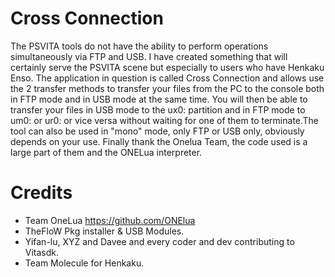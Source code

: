 # Cross Connection
The PSVITA tools do not have the ability to perform operations simultaneously via FTP and USB. I have created something that will certainly serve the PSVITA scene but especially to users who have Henkaku Enso. The application in question is called Cross Connection and allows use the 2 transfer methods to transfer your files from the PC to the console both in FTP mode and in USB mode at the same time. You will then be able to transfer your files in USB mode to the ux0: partition and in FTP mode to um0: or ur0: or vice versa without waiting for one of them to terminate.The tool can also be used in "mono" mode, only FTP or USB only, obviously depends on your use. Finally thank the Onelua Team, the code used is a large part of them and the ONELua interpreter.
# Credits
- Team OneLua https://github.com/ONElua
- TheFloW Pkg installer & USB Modules.
- Yifan-lu, XYZ and Davee and every coder and dev contributing to Vitasdk.
- Team Molecule for Henkaku.
